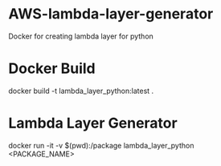 # AWS-lambda-layer-generator
Docker for creating lambda layer for python 

# Docker Build
docker build -t lambda_layer_python:latest . 

# Lambda Layer Generator
docker run -it -v $(pwd):/package lambda_layer_python <PACKAGE_NAME>
